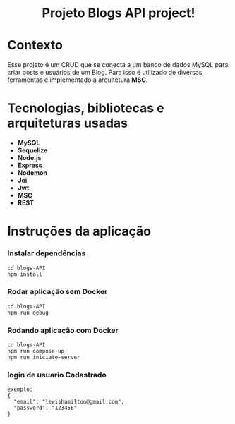 <h1 align="center">
Projeto Blogs API project!
<h1/>

# Contexto
 Esse projeto é um CRUD que se conecta a um banco de dados MySQL para criar posts e usuários de um Blog.  Para isso é utilizado de diversas ferramentas e implementado a arquitetura __MSC__.

# Tecnologias, bibliotecas e arquiteturas usadas
  * __MySQL__
  * __Sequelize__
  * __Node.js__
  * __Express__
  * __Nodemon__
  * __Joi__
  * __Jwt__
  * __MSC__
  * __REST__

# Instruções da aplicação
### Instalar dependências
```
cd blogs-API
npm install
```
  
### Rodar aplicação sem Docker
```
cd blogs-API
npm run debug
```

### Rodando aplicação com Docker
```
cd blogs-API
npm run compose-up
npm run iniciate-server
```

### login de usuario Cadastrado
```
exemplo: 
{
  "email": "lewishamilton@gmail.com",
  "password": "123456"
}
